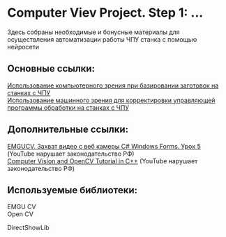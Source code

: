 # Computer Viev Project. Step 1: ... 
Здесь собраны необходимые и бонусные материалы для осуществления автоматизации работы ЧПУ станка с помощью нейросети 
## Основные ссылки:
[Использование компьютерного зрения при базировании заготовок на станках с ЧПУ](https://cyberleninka.ru/article/n/ispolzovanie-kompyuternogo-zreniya-pri-bazirovanii-zagotovok-na-stankah-s-chpu/viewer)  
[Использование машинного зрения для корректировки управляющей программы обработки на станках с ЧПУ](https://www.researchgate.net/publication/340444124_Ispolzovanie_masinnogo_zrenia_dla_korrektirovki_upravlausej_programmy_obrabotki_na_stankah_s_CPU)  
## Дополнительные ссылки:
[EMGUCV. Захват видео с веб камеры С# Windows Forms. Урок 5](https://www.youtube.com/watch?v=NyRRkI8MSb4) (YouTube нарушает законодательство РФ)  
[Computer Vision and OpenCV Tutorial in C++](https://www.youtube.com/playlist?list=PLkmvobsnE0GHMmTF7GTzJnCISue1L9fJn) (YouTube нарушает законодательство РФ)
## Используемые библиотеки:
EMGU CV  
Open CV  
  
DirectShowLib  
